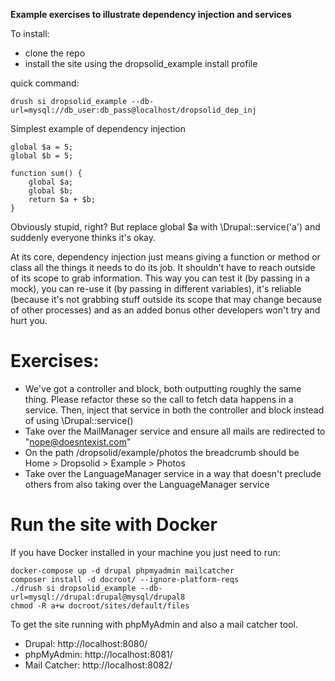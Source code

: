 **Example exercises to illustrate dependency injection and services**

To install:


 - clone the repo
 - install the site using the dropsolid_example install
   profile

quick command:

    drush si dropsolid_example --db-url=mysql://db_user:db_pass@localhost/dropsolid_dep_inj


Simplest example of dependency injection


    global $a = 5;
    global $b = 5;

    function sum() {
        global $a;
        global $b;
        return $a + $b;
    }


Obviously stupid, right?
But replace global $a with \\Drupal::service('a') and suddenly everyone thinks it's okay.

At its core, dependency injection just means giving a function or method or class all the things it needs
to do its job. It shouldn't have to reach outside of its scope to grab information. This way you can test it (by passing
in a mock), you can re-use it (by passing in different variables), it's reliable (because it's not grabbing
stuff outside its scope that may change because of other processes) and as an added bonus other developers won't try and
hurt you.


# Exercises:

- We've got a controller and block, both outputting roughly the same thing. Please refactor these so the call to fetch data happens in a service. Then, inject that service in both the controller and block instead of using \Drupal::service()
- Take over the MailManager service and ensure all mails are redirected to "nope@doesntexist.com"
- On the path /dropsolid/example/photos the breadcrumb should be Home > Dropsolid > Example > Photos
- Take over the LanguageManager service in a way that doesn't preclude others from also taking over the LanguageManager service

# Run the site with Docker

If you have Docker installed in your machine you just need to run:

```
docker-compose up -d drupal phpmyadmin mailcatcher
composer install -d docroot/ --ignore-platform-reqs
./drush si dropsolid_example --db-url=mysql://drupal:drupal@mysql/drupal8
chmod -R a+w docroot/sites/default/files
```

To get the site running with phpMyAdmin and also a mail catcher tool.

- Drupal: http://localhost:8080/
- phpMyAdmin: http://localhost:8081/
- Mail Catcher: http://localhost:8082/